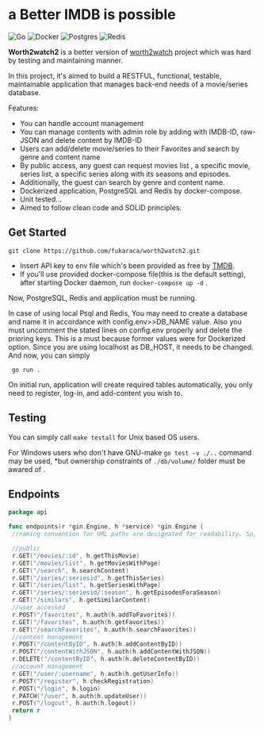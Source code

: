 # a Better IMDB is possible


![Go](https://img.shields.io/badge/go-%2300ADD8.svg?style=for-the-badge&logo=go&logoColor=white) ![Docker](https://img.shields.io/badge/docker-%230db7ed.svg?style=for-the-badge&logo=docker&logoColor=white) ![Postgres](https://img.shields.io/badge/postgres-%23316192.svg?style=for-the-badge&logo=postgresql&logoColor=white) ![Redis](https://img.shields.io/badge/redis-%23DD0031.svg?style=for-the-badge&logo=redis&logoColor=white)



**Worth2watch2** is a better version of [worth2watch](https://github.com/fukaraca/worth2watch)
project which was hard by testing and maintaining manner.

In this project, it's aimed to build a RESTFUL, functional, testable, maintainable application that manages back-end needs of a movie/series database. 

Features:
- You can handle account management
- You can manage contents with admin role by adding with IMDB-ID, raw-JSON and delete content by IMDB-ID
- Users can add/delete movie/series to their Favorites and search by genre and content name
- By public access, any guest can request movies list , a specific movie, series list, a specific series along with its seasons and episodes. 
- Additionally, the guest can search by genre and content name.
- Dockerized application, PostgreSQL and Redis by docker-compose.
- Unit tested...
- Aimed to follow clean code and SOLID principles.

## Get Started

```
git clone https://github.com/fukaraca/worth2watch2.git
```


- Insert API key to env file which's been provided as free by [TMDB](https://www.themoviedb.org).
- If you'll use provided docker-compose file(this is the default setting), after starting Docker daemon, run
 `docker-compose up -d` .



Now, PostgreSQL, Redis and application must be running. 

In case of using local Psql and Redis, You may need to create a database and name it in accordance with config.env>>DB_NAME value. 
Also you must uncomment the stated lines on config.env properly and delete the prioring keys.
This is a must because former values were for Dockerized option. Since you are using localhost as DB_HOST, it needs to be changed.  
And now, you can simply 

` go run .`

On initial run, application will create required tables automatically, you only need to register, log-in, and add-content you wish to.

## Testing

You can simply call `make testall` for Unix based OS users. 

For Windows users who don't have GNU-make `go test -v ./..` command may be used,  *but ownership constraints of `./db/volume/` folder must be awared of . 



## Endpoints


```go
package api

func endpoints(r *gin.Engine, h *service) *gin.Engine {
 //naming convention for URL paths are designated for readability. So, it's not bug, it's a feature...

 //public
 r.GET("/movies/:id", h.getThisMovie)
 r.GET("/movies/list", h.getMoviesWithPage)
 r.GET("/search", h.searchContent)
 r.GET("/series/:seriesid", h.getThisSeries)
 r.GET("/series/list", h.getSeriesWithPage)
 r.GET("/series/:seriesid/:season", h.getEpisodesForaSeason)
 r.GET("/similars", h.getSimilarContent)
 //user accessed
 r.POST("/favorites", h.auth(h.addToFavorites))
 r.GET("/favorites", h.auth(h.getFavorites))
 r.GET("/searchFavorites", h.auth(h.searchFavorites))
 //content management
 r.POST("/contentByID", h.auth(h.addContentByID))
 r.POST("/contentWithJSON", h.auth(h.addContentWithJSON))
 r.DELETE("/contentByID", h.auth(h.deleteContentByID))
 //account management
 r.GET("/user/:username", h.auth(h.getUserInfo))
 r.POST("/register", h.checkRegistration)
 r.POST("/login", h.login)
 r.PATCH("/user", h.auth(h.updateUser))
 r.POST("/logout", h.auth(h.logout))
 return r
}

```

